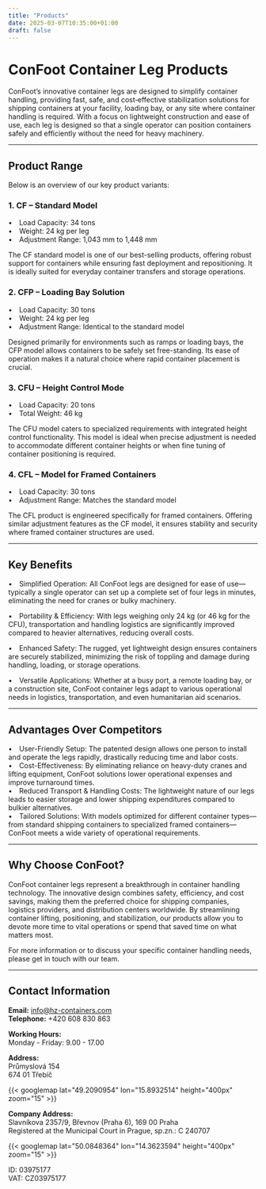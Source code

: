 ```yaml
---
title: "Products"
date: 2025-03-07T10:35:00+01:00
draft: false
---
```


# ConFoot Container Leg Products

ConFoot’s innovative container legs are designed to simplify container handling, providing fast, safe, and cost‐effective stabilization solutions for shipping containers at your facility, loading bay, or any site where container handling is required. With a focus on lightweight construction and ease of use, each leg is designed so that a single operator can position containers safely and efficiently without the need for heavy machinery.

---

## Product Range

Below is an overview of our key product variants:

### 1. CF – Standard Model
• Load Capacity: 34 tons  
• Weight: 24 kg per leg  
• Adjustment Range: 1,043 mm to 1,448 mm  

The CF standard model is one of our best-selling products, offering robust support for containers while ensuring fast deployment and repositioning. It is ideally suited for everyday container transfers and storage operations.

### 2. CFP – Loading Bay Solution
• Load Capacity: 30 tons  
• Weight: 24 kg per leg  
• Adjustment Range: Identical to the standard model  

Designed primarily for environments such as ramps or loading bays, the CFP model allows containers to be safely set free-standing. Its ease of operation makes it a natural choice where rapid container placement is crucial.

### 3. CFU – Height Control Mode
• Load Capacity: 20 tons  
• Total Weight: 46 kg  

The CFU model caters to specialized requirements with integrated height control functionality. This model is ideal when precise adjustment is needed to accommodate different container heights or when fine tuning of container positioning is required.

### 4. CFL – Model for Framed Containers
• Load Capacity: 30 tons  
• Adjustment Range: Matches the standard model  

The CFL product is engineered specifically for framed containers. Offering similar adjustment features as the CF model, it ensures stability and security where framed container structures are used.

---

## Key Benefits

• Simplified Operation: All ConFoot legs are designed for ease of use—typically a single operator can set up a complete set of four legs in minutes, eliminating the need for cranes or bulky machinery.  

• Portability & Efficiency: With legs weighing only 24 kg (or 46 kg for the CFU), transportation and handling logistics are significantly improved compared to heavier alternatives, reducing overall costs.  

• Enhanced Safety: The rugged, yet lightweight design ensures containers are securely stabilized, minimizing the risk of toppling and damage during handling, loading, or storage operations.  

• Versatile Applications: Whether at a busy port, a remote loading bay, or a construction site, ConFoot container legs adapt to various operational needs in logistics, transportation, and even humanitarian aid scenarios.

---

## Advantages Over Competitors

• User-Friendly Setup: The patented design allows one person to install and operate the legs rapidly, drastically reducing time and labor costs.  
• Cost-Effectiveness: By eliminating reliance on heavy-duty cranes and lifting equipment, ConFoot solutions lower operational expenses and improve turnaround times.  
• Reduced Transport & Handling Costs: The lightweight nature of our legs leads to easier storage and lower shipping expenditures compared to bulkier alternatives.  
• Tailored Solutions: With models optimized for different container types—from standard shipping containers to specialized framed containers—ConFoot meets a wide variety of operational requirements.

---

## Why Choose ConFoot?

ConFoot container legs represent a breakthrough in container handling technology. The innovative design combines safety, efficiency, and cost savings, making them the preferred choice for shipping companies, logistics providers, and distribution centers worldwide. By streamlining container lifting, positioning, and stabilization, our products allow you to devote more time to vital operations or spend that saved time on what matters most.

For more information or to discuss your specific container handling needs, please get in touch with our team.

---

## Contact Information

**Email:** info@hz-containers.com  
**Telephone:** +420 608 830 863  

**Working Hours:**  
Monday - Friday: 9.00 - 17.00  

**Address:**  
Průmyslová 154  
674 01 Třebíč  

{{< googlemap lat="49.2090954" lon="15.8932514" height="400px" zoom="15" >}}

**Company Address:**  
Slavníkova 2357/9, Břevnov (Praha 6), 169 00 Praha  
Registered at the Municipal Court in Prague, sp.zn.: C 240707  

{{< googlemap lat="50.0848364" lon="14.3623594" height="400px" zoom="15" >}}

ID: 03975177  
VAT: CZ03975177